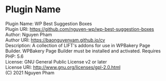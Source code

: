 # Plugin Name
Plugin Name: WP Best Suggestion Boxes<br>
Plugin URI: https://github.com/nguyen-wp/wp-best-suggestion-boxes<br>
Author: Nguyen Pham<br>
Author URI: https://baonguyenyam.github.io/cv<br>
Description: A collection of LIFT's addons for use in WPBakery Page Builder. WPBakery Page Builder must be installed and activated.
Requires PHP: 5.6<br>
License: GNU General Public License v2 or later<br>
License URI: http://www.gnu.org/licenses/gpl-2.0.html<br>
(C) 2021 Nguyen Pham
